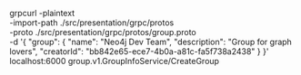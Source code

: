grpcurl -plaintext \
  -import-path ./src/presentation/grpc/protos \
  -proto ./src/presentation/grpc/protos/group.proto \
  -d '{
    "group": {
      "name": "Neo4j Dev Team",
      "description": "Group for graph lovers",
      "creatorId": "bb842e65-ece7-4b0a-a81c-fa5f738a2438"
    }
  }' \
  localhost:6000 group.v1.GroupInfoService/CreateGroup